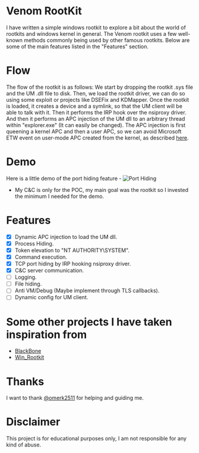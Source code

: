 # Venom RootKit
I have written a simple windows rootkit to explore a bit about the world of rootkits and windows kernel in general.
The Venom rootkit uses a few well-known methods commonly being used by other famous rootkits. Below are some of the main features listed in the "Features" section.

# Flow
The flow of the rootkit is as follows:
We start by dropping the rootkit .sys file and the UM .dll file to disk.
Then, we load the rootkit driver, we can do so using some exploit or projects like DSEFix and KDMapper.
Once the rootkit is loaded, it creates a device and a symlink, so that the UM client will be able to talk with it.
Then it performs the IRP hook over the nsiproxy driver. And then it performs an APC injection of the UM dll to an arbitrary thread within "explorer.exe" (It can easily be changed). The APC injection is first queening a kernel APC and then a user APC, so we can avoid Microsoft ETW event on user-mode APC created from the kernel, as described [here](https://medium.com/@philiptsukerman/bypassing-the-microsoft-windows-threat-intelligence-kernel-apc-injection-sensor-92266433e0b0).

# Demo
Here is a little demo of the port hiding feature -
![Port Hiding](https://i.imgur.com/f5Qtlf1.png)

* My C&C is only for the POC, my main goal was the rootkit so I invested the minimum I needed for the demo.

# Features
- [x] Dynamic APC injection to load the UM dll.
- [x] Process Hiding.
- [x] Token elevation to "NT AUTHORITY\SYSTEM".
- [x] Command execution.
- [x] TCP port hiding by IRP hooking nsiproxy driver.
- [x] C&C server communication. 
- [ ] Logging.
- [ ] File hiding.
- [ ] Anti VM/Debug (Maybe implement through TLS callbacks).
- [ ] Dynamic config for UM client.

# Some other projects I have taken inspiration from
 - [BlackBone](https://github.com/DarthTon/Blackbone)
 - [Win_Rootkit](https://github.com/alal4465/Win_Rootkit)

# Thanks
I want to thank [@omerk2511](https://github.com/omerk2511) for helping and guiding me.

# Disclaimer
This project is for educational purposes only, I am not responsible for any kind of abuse.
